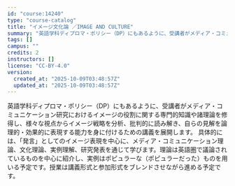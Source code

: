 ```yaml
---
id: "course:14240"
type: "course-catalog"
title: "イメージ文化論 ／IMAGE AND CULTURE"
summary: "英語学科ディプロマ・ポリシー（DP）にもあるように、受講者がメディア・コミュニケーション研究におけるイメージの役割に関する専門的知識や諸理論を修得し、様々な視点からイメージ戦略を分析、批判的に読み解き、自らの見解を論理的・効果的に表現する能…"
tags: []
campus: ""
credits: 2
instructors: []
license: "CC-BY-4.0"
version:
  created_at: "2025-10-09T03:48:57Z"
  updated_at: "2025-10-09T03:48:57Z"
---
```

英語学科ディプロマ・ポリシー（DP）にもあるように、受講者がメディア・コミュニケーション研究におけるイメージの役割に関する専門的知識や諸理論を修得し、様々な視点からイメージ戦略を分析、批判的に読み解き、自らの見解を論理的・効果的に表現する能力を身に付けるための講義を展開します。 具体的には、「発言」としてのイメージ表現を中心に、メディア・コミュニケーション理論、文化理論、実例理解、研究発表を通じて学びます。理論は英語圏で議論されているものを中心に紹介し、実例はポピュラーな（ポピュラーだった）ものを用いる予定です。授業は講義形式と参加形式をブレンドさせながら進める予定です。
